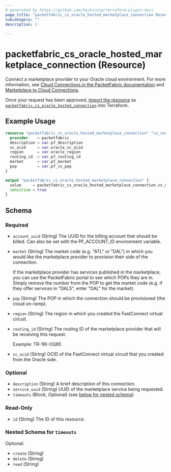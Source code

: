 ```yaml
---
# generated by https://github.com/hashicorp/terraform-plugin-docs
page_title: "packetfabric_cs_oracle_hosted_marketplace_connection Resource - terraform-provider-packetfabric"
subcategory: ""
description: |-
  
---
```


# packetfabric_cs_oracle_hosted_marketplace_connection (Resource)

Connect a marketplace provider to your Oracle cloud environment. For more information, see [Cloud Connections in the PacketFabric documentation](https://docs.packetfabric.com/cloud/) and [Marketplace to Cloud Connections](https://docs.packetfabric.com/eco/marketplace_cloud/).

Once your request has been approved, [import the resource](https://registry.terraform.io/providers/PacketFabric/packetfabric/latest/docs/guides/importing) as [`packetfabric_cs_oracle_hosted_connection`](https://registry.terraform.io/providers/PacketFabric/packetfabric/latest/docs/resources/packetfabric_cs_oracle_hosted_connection) into Terraform.

## Example Usage

```terraform
resource "packetfabric_cs_oracle_hosted_marketplace_connection" "cs_conn1_marketplace_oracle" {
  provider    = packetfabric
  description = var.pf_description
  vc_ocid     = var.oracle_vc_ocid
  region      = var.oracle_region
  routing_id  = var.pf_routing_id
  market      = var.pf_market
  pop         = var.pf_cs_pop
}

output "packetfabric_cs_oracle_hosted_marketplace_connection" {
  value     = packetfabric_cs_oracle_hosted_marketplace_connection.cs_conn1_marketplace_oracle
  sensitive = true
}
```

<!-- schema generated by tfplugindocs -->
## Schema

### Required

- `account_uuid` (String) The UUID for the billing account that should be billed. Can also be set with the PF_ACCOUNT_ID environment variable.
- `market` (String) The market code (e.g. "ATL" or "DAL") in which you would like the marketplace provider to provision their side of the connection.

	If the marketplace provider has services published in the marketplace, you can use the PacketFabric portal to see which POPs they are in. Simply remove the number from the POP to get the market code (e.g. if they offer services in "DAL5", enter "DAL" for the market).
- `pop` (String) The POP in which the connection should be provisioned (the cloud on-ramp).
- `region` (String) The region in which you created the FastConnect virtual circuit.
- `routing_id` (String) The routing ID of the marketplace provider that will be receiving this request.

	Example: TR-1RI-OQ85
- `vc_ocid` (String) OCID of the FastConnect virtual circuit that you created from the Oracle side.

### Optional

- `description` (String) A brief description of this connection.
- `service_uuid` (String) UUID of the marketplace service being requested.
- `timeouts` (Block, Optional) (see [below for nested schema](#nestedblock--timeouts))

### Read-Only

- `id` (String) The ID of this resource.

<a id="nestedblock--timeouts"></a>
### Nested Schema for `timeouts`

Optional:

- `create` (String)
- `delete` (String)
- `read` (String)


